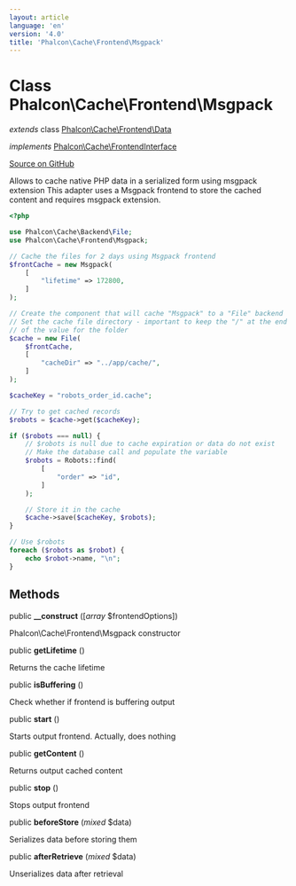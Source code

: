 ```yaml
---
layout: article
language: 'en'
version: '4.0'
title: 'Phalcon\Cache\Frontend\Msgpack'
---
```

# Class **Phalcon\Cache\Frontend\Msgpack**

*extends* class [Phalcon\Cache\Frontend\Data](/4.0/en/api/Phalcon_Cache_Frontend_Data)

*implements* [Phalcon\Cache\FrontendInterface](/4.0/en/api/Phalcon_Cache_FrontendInterface)

<a href="https://github.com/phalcon/cphalcon/tree/v4.0.0/phalcon/cache/frontend/msgpack.zep" class="btn btn-default btn-sm">Source on GitHub</a>

Allows to cache native PHP data in a serialized form using msgpack extension
This adapter uses a Msgpack frontend to store the cached content and requires msgpack extension.

```php
<?php

use Phalcon\Cache\Backend\File;
use Phalcon\Cache\Frontend\Msgpack;

// Cache the files for 2 days using Msgpack frontend
$frontCache = new Msgpack(
    [
        "lifetime" => 172800,
    ]
);

// Create the component that will cache "Msgpack" to a "File" backend
// Set the cache file directory - important to keep the "/" at the end of
// of the value for the folder
$cache = new File(
    $frontCache,
    [
        "cacheDir" => "../app/cache/",
    ]
);

$cacheKey = "robots_order_id.cache";

// Try to get cached records
$robots = $cache->get($cacheKey);

if ($robots === null) {
    // $robots is null due to cache expiration or data do not exist
    // Make the database call and populate the variable
    $robots = Robots::find(
        [
            "order" => "id",
        ]
    );

    // Store it in the cache
    $cache->save($cacheKey, $robots);
}

// Use $robots
foreach ($robots as $robot) {
    echo $robot->name, "\n";
}

```


## Methods
public  **__construct** ([*array* $frontendOptions])

Phalcon\Cache\Frontend\Msgpack constructor



public  **getLifetime** ()

Returns the cache lifetime



public  **isBuffering** ()

Check whether if frontend is buffering output



public  **start** ()

Starts output frontend. Actually, does nothing



public  **getContent** ()

Returns output cached content



public  **stop** ()

Stops output frontend



public  **beforeStore** (*mixed* $data)

Serializes data before storing them



public  **afterRetrieve** (*mixed* $data)

Unserializes data after retrieval




